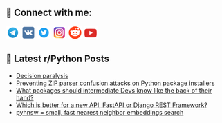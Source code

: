 ## 🔎 Connect with me:
[<img src="https://github.com/bullbesh/bullbesh/blob/main/images/Telegram.png" width="32" height="32" />](https://t.me/bullbesh)
[<img src="https://github.com/bullbesh/bullbesh/blob/main/images/VK.png" width="32" height="32" />](https://vk.com/bullbesh)
[<img src="https://github.com/bullbesh/bullbesh/blob/main/images/Twitter.png" width="32" height="32" />](https://twitter.com/bullbesh1)
[<img src="https://github.com/bullbesh/bullbesh/blob/main/images/Instagram.png" width="32" height="32" />](https://www.instagram.com/bullbesh)
[<img src="https://github.com/bullbesh/bullbesh/blob/main/images/Reddit.png" width="32" height="32" />](https://www.reddit.com/user/bullbesh)
[<img src="https://github.com/bullbesh/bullbesh/blob/main/images/YouTube.png" width="32" height="32" />](https://www.youtube.com/channel/UCtfjRs6uzgq5mfm8S06WTcg)

## 📕 Latest r/Python Posts
<!-- BLOG-POST-LIST:START -->
- [Decision paralysis](https://www.reddit.com/r/Python/comments/1mk8u9u/decision_paralysis/)
- [Preventing ZIP parser confusion attacks on Python package installers](https://www.reddit.com/r/Python/comments/1mk5uio/preventing_zip_parser_confusion_attacks_on_python/)
- [What packages should intermediate Devs know like the back of their hand?](https://www.reddit.com/r/Python/comments/1mk5sk8/what_packages_should_intermediate_devs_know_like/)
- [Which is better for a new API, FastAPI or Django REST Framework?](https://www.reddit.com/r/Python/comments/1mk2vx5/which_is_better_for_a_new_api_fastapi_or_django/)
- [pyhnsw = small, fast nearest neighbor embeddings search](https://www.reddit.com/r/Python/comments/1mk2rds/pyhnsw_small_fast_nearest_neighbor_embeddings/)
<!-- BLOG-POST-LIST:END -->
